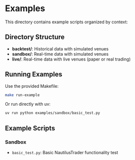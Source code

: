 # Examples

This directory contains example scripts organized by context:

## Directory Structure

- **backtest/**: Historical data with simulated venues
- **sandbox/**: Real-time data with simulated venues  
- **live/**: Real-time data with live venues (paper or real trading)

## Running Examples

Use the provided Makefile:
```bash
make run-example
```

Or run directly with uv:
```bash
uv run python examples/sandbox/basic_test.py
```

## Example Scripts

### Sandbox
- `basic_test.py`: Basic NautilusTrader functionality test